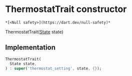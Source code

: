 


# ThermostatTrait constructor




    *[<Null safety>](https://dart.dev/null-safety)*



ThermostatTrait([State](../../yonomi-sdk/State-class.md) state)





## Implementation

```dart
ThermostatTrait(
  State state,
) : super('thermostat_setting', state, {});
```







